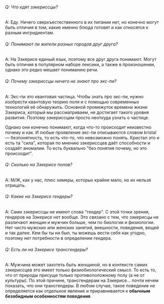 ###### Q: Что едят зэкериссцы?
A: Еду. Ничего сверхъестественного в их питании нет, но конечно могут быть отличия в том, какие именно блюда готовят и как относятся к разным ингридиентам.
###### Q: Понимают ли жители разных городов друг друга?
A: На Зэкерисе единый язык, поэтому все друг друга понимают. Могут быть отличия в популярном наборе лексики, а также в произношении, однако это редко мешает пониманию речи.
###### Q: Почему зэкериссцы ничего не знают про экс-пи?
A: Экс-пи это квантовая частица. Чтобы знать про экс-пи, нужно изобрести квантовую теорию поля и с помощью современных технологий её обнаружить. Основной промежуток времени жизни Зэкериса, который мы рассматриваем, не достигает такого уровня развития. Поэтому зэкериссцам просто неоткуда узнать о частице.

Однако они конечно понимают, когда что-то происходит неизвестно почему и как. И любые проявления экс-пи описываются словом kristal — безпонятность, то есть что-то, что невозможно понять. Кристал это и есть та "сила", которая по мнению зэкериссцев даёт способности и создаёт аномалии. То есть буквально "без понятия почему, но это происходит".
###### Q: Сколько на Зэкерисе полов?
A: М/Ж, как у нас, плюс химеры, которых крайне мало, но их нельзя отрицать.
###### Q: Какие на Зэкерисе гендеры?
A: Сами зэкериссцы не имеют слова "гендер". С этой точки зрения, гендеров на Зэкерисе нет вообще. Это связано с тем, что зэкерисцы не различают женщин и мужчин больше, чем по биологии и физиологии. Нет чисто мужских или женских занятий, внешности, поведения, вещей и так далее. Кем бы ты ни был, ты можешь вести себя как угодно, поэтому нет потребности в определении гендера.
###### Q: Есть ли на Зэкерисе трансгендеры?
A: Мужчина может захотеть быть женщиной, но в контексте самих зэкериссцев это имеет только физиобиологический смысл. То есть то, что от природы присуще только противоположному полу (а не от культуры). По этой причине, трансгендерам на Зэкерисе... почти нечем показать, что они трансгендеры. В любом случае, такое поведение не определяется как отдельное явление и приравнивается к **обычным безобидным особенностям поведения**. 